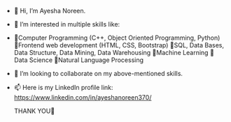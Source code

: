 - 👋 Hi, I’m Ayesha Noreen.
- 👀 I’m interested in multiple skills like:
- 💞️Computer Programming (C++, Object Oriented Programming, Python)
	💞️Frontend web development (HTML, CSS, Bootstrap)
	💞️SQL, Data Bases, Data Structure, Data Mining, Data Warehousing
	💞️Machine Learning
	💞️Data Science
	💞️Natural Language Processing
- 💞️ I’m looking to collaborate on my above-mentioned skills.
- 📫 Here is my LinkedIn profile link: https://www.linkedin.com/in/ayeshanoreen370/

  THANK YOU💞️
